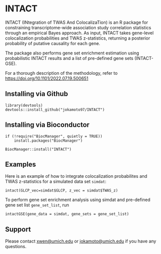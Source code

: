 # INTACT

INTACT (INtegration of TWAS And ColocalizaTion) is an R package for constraining 
transcriptome-wide association study correlation statistics through an empirical 
Bayes approach. As input, INTACT takes gene-level colocalization probabilities 
and TWAS z-statistics, returning a posterior probability of putative causality 
for each gene.

The package also performs gene set enrichment estimation using probabilistic 
INTACT results and a list of pre-defined gene sets (INTACT-GSE).

For a thorough description of the methodology, refer to
https://doi.org/10.1101/2022.07.19.500651


## Installing via Github

```
library(devtools)
devtools::install_github("jokamoto97/INTACT")
```

## Installing via Bioconductor

```
if (!require("BiocManager", quietly = TRUE))
    install.packages("BiocManager")

BiocManager::install("INTACT")
```

## Examples

Here is an example of how to integrate colocalization probabilites and TWAS 
z-statistics for a simulated data set ```simdat```:

```
intact(GLCP_vec=simdat$GLCP, z_vec = simdat$TWAS_z)
```

To perform gene set enrichment analysis using simdat and pre-defined gene set 
list ```gene_set_list```, run

```
intactGSE(gene_data = simdat, gene_sets = gene_set_list)
```


## Support

Please contact xwen@umich.edu or jokamoto@umich.edu if you have any questions.
